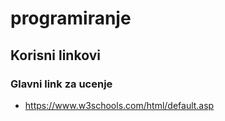 # programiranje

## Korisni linkovi
### Glavni link za ucenje
- https://www.w3schools.com/html/default.asp
